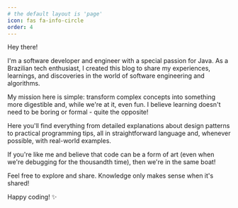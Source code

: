```yaml
---
# the default layout is 'page'
icon: fas fa-info-circle
order: 4
---
```


Hey there!

I'm a software developer and engineer with a special passion for Java. As a Brazilian tech enthusiast, I created this blog to share my experiences, learnings, and discoveries in the world of software engineering and algorithms.

My mission here is simple: transform complex concepts into something more digestible and, while we're at it, even fun. I believe learning doesn't need to be boring or formal - quite the opposite!

Here you'll find everything from detailed explanations about design patterns to practical programming tips, all in straightforward language and, whenever possible, with real-world examples.

If you're like me and believe that code can be a form of art (even when we're debugging for the thousandth time), then we're in the same boat!

Feel free to explore and share. Knowledge only makes sense when it's shared!

Happy coding! ✨
